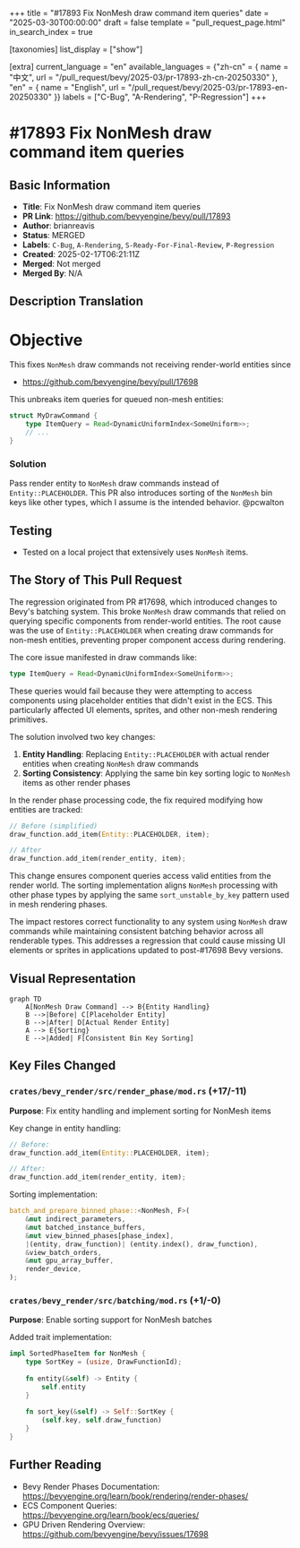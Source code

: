 +++
title = "#17893 Fix NonMesh draw command item queries"
date = "2025-03-30T00:00:00"
draft = false
template = "pull_request_page.html"
in_search_index = true

[taxonomies]
list_display = ["show"]

[extra]
current_language = "en"
available_languages = {"zh-cn" = { name = "中文", url = "/pull_request/bevy/2025-03/pr-17893-zh-cn-20250330" }, "en" = { name = "English", url = "/pull_request/bevy/2025-03/pr-17893-en-20250330" }}
labels = ["C-Bug", "A-Rendering", "P-Regression"]
+++

# #17893 Fix NonMesh draw command item queries

## Basic Information
- **Title**: Fix NonMesh draw command item queries
- **PR Link**: https://github.com/bevyengine/bevy/pull/17893
- **Author**: brianreavis
- **Status**: MERGED
- **Labels**: `C-Bug`, `A-Rendering`, `S-Ready-For-Final-Review`, `P-Regression`
- **Created**: 2025-02-17T06:21:11Z
- **Merged**: Not merged
- **Merged By**: N/A

## Description Translation
# Objective

This fixes `NonMesh` draw commands not receiving render-world entities since 
- https://github.com/bevyengine/bevy/pull/17698

This unbreaks item queries for queued non-mesh entities:

```rust
struct MyDrawCommand {
    type ItemQuery = Read<DynamicUniformIndex<SomeUniform>>;
    // ...
}
```

### Solution

Pass render entity to `NonMesh` draw commands instead of `Entity::PLACEHOLDER`. This PR also introduces sorting of the `NonMesh` bin keys like other types, which I assume is the intended behavior. @pcwalton 

## Testing

- Tested on a local project that extensively uses `NonMesh` items.

## The Story of This Pull Request

The regression originated from PR #17698, which introduced changes to Bevy's batching system. This broke `NonMesh` draw commands that relied on querying specific components from render-world entities. The root cause was the use of `Entity::PLACEHOLDER` when creating draw commands for non-mesh entities, preventing proper component access during rendering.

The core issue manifested in draw commands like:

```rust
type ItemQuery = Read<DynamicUniformIndex<SomeUniform>>;
```

These queries would fail because they were attempting to access components using placeholder entities that didn't exist in the ECS. This particularly affected UI elements, sprites, and other non-mesh rendering primitives.

The solution involved two key changes:
1. **Entity Handling**: Replacing `Entity::PLACEHOLDER` with actual render entities when creating `NonMesh` draw commands
2. **Sorting Consistency**: Applying the same bin key sorting logic to `NonMesh` items as other render phases

In the render phase processing code, the fix required modifying how entities are tracked:

```rust
// Before (simplified)
draw_function.add_item(Entity::PLACEHOLDER, item);

// After
draw_function.add_item(render_entity, item);
```

This change ensures component queries access valid entities from the render world. The sorting implementation aligns `NonMesh` processing with other phase types by applying the same `sort_unstable_by_key` pattern used in mesh rendering phases.

The impact restores correct functionality to any system using `NonMesh` draw commands while maintaining consistent batching behavior across all renderable types. This addresses a regression that could cause missing UI elements or sprites in applications updated to post-#17698 Bevy versions.

## Visual Representation

```mermaid
graph TD
    A[NonMesh Draw Command] --> B{Entity Handling}
    B -->|Before| C[Placeholder Entity]
    B -->|After| D[Actual Render Entity]
    A --> E{Sorting}
    E -->|Added| F[Consistent Bin Key Sorting]
```

## Key Files Changed

### `crates/bevy_render/src/render_phase/mod.rs` (+17/-11)
**Purpose**: Fix entity handling and implement sorting for NonMesh items

Key change in entity handling:
```rust
// Before:
draw_function.add_item(Entity::PLACEHOLDER, item);

// After:
draw_function.add_item(render_entity, item);
```

Sorting implementation:
```rust
batch_and_prepare_binned_phase::<NonMesh, F>(
    &mut indirect_parameters,
    &mut batched_instance_buffers,
    &mut view_binned_phases[phase_index],
    |(entity, draw_function)| (entity.index(), draw_function),
    &view_batch_orders,
    &mut gpu_array_buffer,
    render_device,
);
```

### `crates/bevy_render/src/batching/mod.rs` (+1/-0)
**Purpose**: Enable sorting support for NonMesh batches

Added trait implementation:
```rust
impl SortedPhaseItem for NonMesh {
    type SortKey = (usize, DrawFunctionId);
    
    fn entity(&self) -> Entity {
        self.entity
    }
    
    fn sort_key(&self) -> Self::SortKey {
        (self.key, self.draw_function)
    }
}
```

## Further Reading
- Bevy Render Phases Documentation: https://bevyengine.org/learn/book/rendering/render-phases/
- ECS Component Queries: https://bevyengine.org/learn/book/ecs/queries/
- GPU Driven Rendering Overview: https://github.com/bevyengine/bevy/issues/17698